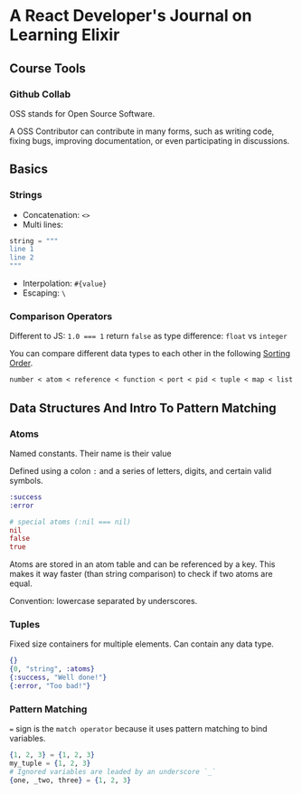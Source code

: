 # A React Developer's Journal on Learning Elixir

## Course Tools

### Github Collab

OSS stands for Open Source Software.

A OSS Contributor can contribute in many forms, such as writing code, fixing bugs, improving documentation, or even participating in discussions.

## Basics

### Strings

- Concatenation: `<>`
- Multi lines:

```exs
string = """
line 1
line 2
"""
```

- Interpolation: `#{value}`
- Escaping: `\`

### Comparison Operators

Different to JS: `1.0 === 1` return `false` as type difference: `float` vs `integer`

You can compare different data types to each other in the following [Sorting Order](https://hexdocs.pm/elixir/1.12.3/operators.html#term-ordering).

```txt
number < atom < reference < function < port < pid < tuple < map < list < bitstring 
```

## Data Structures And Intro To Pattern Matching

### Atoms

Named constants. Their name is their value

Defined using a colon `:` and a series of letters, digits, and certain valid symbols.

```exs
:success
:error

# special atoms (:nil === nil)
nil
false
true
```

Atoms are stored in an atom table and can be referenced by a key. This makes it way faster (than string comparison) to check if two atoms are equal.

Convention: lowercase separated by underscores.

### Tuples

Fixed size containers for multiple elements. Can contain any data type.

```exs
{}
{0, "string", :atoms}
{:success, "Well done!"}
{:error, "Too bad!"}
```

### Pattern Matching

`=` sign is the `match operator` because it uses pattern matching to bind variables.

```exs
{1, 2, 3} = {1, 2, 3}
my_tuple = {1, 2, 3}
# Ignored variables are leaded by an underscore `_`
{one, _two, three} = {1, 2, 3}
```
